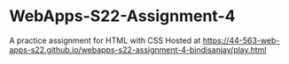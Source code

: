 # WebApps-S22-Assignment-4
A practice assignment for HTML with CSS
Hosted at  https://44-563-web-apps-s22.github.io/webapps-s22-assignment-4-bindisanjay/play.html


